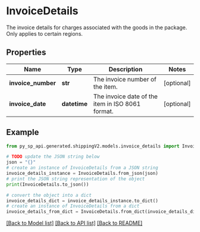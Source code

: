 # InvoiceDetails

The invoice details for charges associated with the goods in the package. Only applies to certain regions.

## Properties

Name | Type | Description | Notes
------------ | ------------- | ------------- | -------------
**invoice_number** | **str** | The invoice number of the item. | [optional] 
**invoice_date** | **datetime** | The invoice date of the item in ISO 8061 format. | [optional] 

## Example

```python
from py_sp_api.generated.shippingV2.models.invoice_details import InvoiceDetails

# TODO update the JSON string below
json = "{}"
# create an instance of InvoiceDetails from a JSON string
invoice_details_instance = InvoiceDetails.from_json(json)
# print the JSON string representation of the object
print(InvoiceDetails.to_json())

# convert the object into a dict
invoice_details_dict = invoice_details_instance.to_dict()
# create an instance of InvoiceDetails from a dict
invoice_details_from_dict = InvoiceDetails.from_dict(invoice_details_dict)
```
[[Back to Model list]](../README.md#documentation-for-models) [[Back to API list]](../README.md#documentation-for-api-endpoints) [[Back to README]](../README.md)


